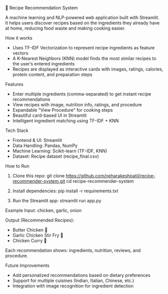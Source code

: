 🍴 Recipe Recommendation System

A machine learning and NLP-powered web application built with Streamlit.  
It helps users discover recipes based on the ingredients they already have at home, reducing food waste and making cooking easier.

How it works
- Uses TF-IDF Vectorization to represent recipe ingredients as feature vectors
- A K-Nearest Neighbors (KNN) model finds the most similar recipes to the user’s entered ingredients
- Recipes are displayed as interactive cards with images, ratings, calories, protein content, and preparation steps

Features
- Enter multiple ingredients (comma-separated) to get instant recipe recommendations
- View recipes with image, nutrition info, ratings, and procedure
- Expandable "View Procedure" for cooking steps
- Beautiful card-based UI in Streamlit
- Intelligent ingredient matching using TF-IDF + KNN

Tech Stack
- Frontend & UI: Streamlit
- Data Handling: Pandas, NumPy
- Machine Learning: Scikit-learn (TF-IDF, KNN)
- Dataset: Recipe dataset (recipe_final.csv)

How to Run
1. Clone this repo:
   git clone https://github.com/neharakeshpatil/recipe-recommender-system.git
   cd recipe-recommender-system

2. Install dependencies:
   pip install -r requirements.txt

3. Run the Streamlit app:
   streamlit run app.py

Example
Input:
chicken, garlic, onion

Output (Recommended Recipes):
- Butter Chicken 🍛
- Garlic Chicken Stir Fry 🍲
- Chicken Curry 🥘

Each recommendation shows: ingredients, nutrition, reviews, and procedure.

Future Improvements
- Add personalized recommendations based on dietary preferences
- Support for multiple cuisines (Indian, Italian, Chinese, etc.)
- Integration with image recognition for ingredient detection
